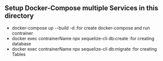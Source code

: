 ## Setup Docker-Compose multiple Services in this directory
* docker-compose up --build -d  :for create docker-compose and run contrainer
* docker exec contrainerName npx sequelize-cli db:create  :for creating database
* docker exec contrainerName npx sequelize-cli db:migrate  :for creating Tables



